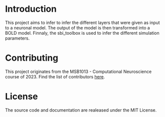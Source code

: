 # Introduction

This project aims to infer to infer the different layers that were given as input to a neuronal model. The output of the model is then transformed into a BOLD model. Finnaly, the sbi_toolbox is used to infer the different simulation parameters. 

# Contributing

This project originates from the MSB1013 - Computational Neuroscience course of 2023. Find the list of contributors [here](/misc/contributors.md).

# License

The source code and documentation are realeased under the MIT License. 



